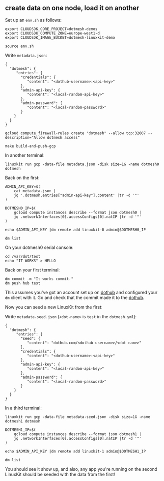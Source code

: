 ## create data on one node, load it on another

Set up an `env.sh` as follows:
```
export CLOUDSDK_CORE_PROJECT=dotmesh-demos
export CLOUDSDK_COMPUTE_ZONE=europe-west1-d
export CLOUDSDK_IMAGE_BUCKET=dotmesh-linuxkit-demo
```

```
source env.sh
```

Write `metadata.json`:
```
{
  "dotmesh": {
     "entries": {
       "credentials": {
          "content": "<dothub-username>:<api-key>"
       },
       "admin-api-key": {
          "content": "<local-random-api-key>"
       },
       "admin-password": {
          "content": "<local-random-password>"
       }
    }
  }
}
```

```
gcloud compute firewall-rules create "dotmesh" --allow tcp:32607 --description="Allow dotmesh access"
```

```
make build-and-push-gcp
```

In another terminal:
```
linuxkit run gcp -data-file metadata.json -disk size=1G -name dotmesh0 dotmesh
```

Back on the first:

```
ADMIN_API_KEY=$(
    cat metadata.json |
    jq '.dotmesh.entries["admin-api-key"].content' |tr -d '"'
)
```
```
DOTMESH0_IP=$(
    gcloud compute instances describe --format json dotmesh0 |
    jq .networkInterfaces[0].accessConfigs[0].natIP |tr -d '"'
)
```
```
echo $ADMIN_API_KEY |dm remote add linuxkit-0 admin@$DOTMESH0_IP
```
```
dm list
```

On your dotmesh0 serial console:
```
cd /var/dot/test
echo "IT WORKS" > HELLO
```

Back on your first terminal:

```
dm commit -m "It works commit."
dm push hub test
```

This assumes you've got an account set up on [dothub](https://dothub.com/) and configured your `dm` client with it.
Go and check that the commit made it to the [dothub](https://dothub.com/).

Now you can seed a new LinuxKit from the first:

Write `metadata-seed.json` (`<dot-name>` is `test` in the `dotmesh.yml`):
```
{
  "dotmesh": {
     "entries": {
       "seed": {
          "content": "dothub.com/<dothub-username>/<dot-name>"
       },
       "credentials": {
          "content": "<dothub-username>:<api-key>"
       },
       "admin-api-key": {
          "content": "<local-random-api-key>"
       },
       "admin-password": {
          "content": "<local-random-password>"
       }
    }
  }
}
```

In a third terminal:
```
linuxkit run gcp -data-file metadata-seed.json -disk size=1G -name dotmesh1 dotmesh
```

```
DOTMESH1_IP=$(
    gcloud compute instances describe --format json dotmesh1 |
    jq .networkInterfaces[0].accessConfigs[0].natIP |tr -d '"'
)
```
```
echo $ADMIN_API_KEY |dm remote add linuxkit-1 admin@$DOTMESH1_IP
```
```
dm list
```

You should see it show up, and also, any app you're running on the second LinuxKit should be seeded with the data from the first!
